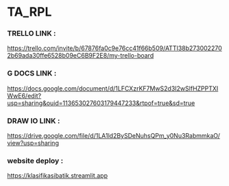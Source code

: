 # TA_RPL

### TRELLO LINK : 
https://trello.com/invite/b/67876fa0c9e76cc41f66b509/ATTI38b2730022702b69ada30ffe6528b09eC6B9F2E8/my-trello-board
### G DOCS LINK : 
https://docs.google.com/document/d/1LFCXzrKF7MwS2d3I2wSlfHZPPTXIWwE6/edit?usp=sharing&ouid=113653027603179447233&rtpof=true&sd=true
### DRAW IO LINK : 
https://drive.google.com/file/d/1LA1ld2BySDeNuhsQPm_y0Nu3RabmmkaO/view?usp=sharing
### website deploy : 
https://klasifikasibatik.streamlit.app

